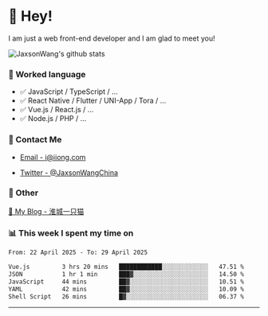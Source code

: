 # 👋 Hey!

I am just a web front-end developer and I am glad to meet you!

![JaxsonWang's github stats](https://github-readme-stats.vercel.app/api?username=JaxsonWang&&show_icons=true&&title_color=1abc9c&&icon_color=1abc9c)


### 📝 Worked language

- ✅ JavaScript / TypeScript / ...
- ✅ React Native / Flutter / UNI-App / Tora / ...
- ✅ Vue.js / React.js / ...
- ✅ Node.js / PHP / ...

### 📮 Contact Me

- [Email - i@iiong.com](mailto:i@iiong.com)

- [Twitter - @JaxsonWangChina](https://twitter.com/JaxsonWangChina)

### 🤪 Other

[📌 My Blog - 淮城一只猫](https://iiong.com)

### 📊 This week I spent my time on

<!--START_SECTION:waka-->

```txt
From: 22 April 2025 - To: 29 April 2025

Vue.js         3 hrs 20 mins   ████████████░░░░░░░░░░░░░   47.51 %
JSON           1 hr 1 min      ███▓░░░░░░░░░░░░░░░░░░░░░   14.50 %
JavaScript     44 mins         ██▓░░░░░░░░░░░░░░░░░░░░░░   10.51 %
YAML           42 mins         ██▓░░░░░░░░░░░░░░░░░░░░░░   10.09 %
Shell Script   26 mins         █▓░░░░░░░░░░░░░░░░░░░░░░░   06.37 %
```

<!--END_SECTION:waka-->

---
